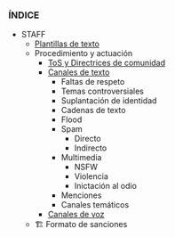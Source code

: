 ### ÍNDICE
- STAFF
  - [Plantillas de texto](./Plantillas)
  - Procedimiento y actuación
    - [ToS y Directrices de comunidad](./Actuaci%C3%B3n/ToS%26CD/)
    - [Canales de texto](./Actuaci%C3%B3n/TextCH/)
      - Faltas de respeto
      - Temas controversiales
      - Suplantación de identidad
      - Cadenas de texto
      - Flood
      - Spam
        - Directo
        - Indirecto
      - Multimedia
        - NSFW
        - Violencia
        - Inictación al odio
      - Menciones
      - Canales temáticos
    - [Canales de voz](./Actuaci%C3%B3n/VoiceCH/)
  - 🏗️ Formato de sanciones
